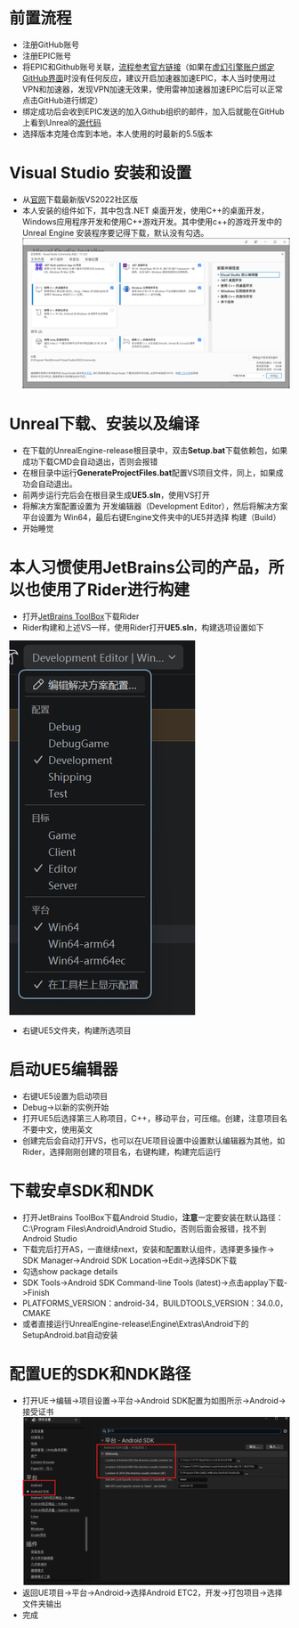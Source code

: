 # 前置流程

- 注册GitHub账号
- 注册EPIC账号
- 将EPIC和Github账号关联，[流程参考官方链接](https://www.unrealengine.com/zh-CN/ue-on-github )（如果在[虚幻引擎账户绑定GitHub界面](https://www.epicgames.com/account/personal)时没有任何反应，建议开启加速器加速EPIC，本人当时使用过VPN和加速器，发现VPN加速无效果，使用雷神加速器加速EPIC后可以正常点击GitHub进行绑定）
- 绑定成功后会收到EPIC发送的加入Github组织的邮件，加入后就能在GitHub上看到Unreal的[源代码](https://github.com/EpicGames/UnrealEngine)
- 选择版本克隆仓库到本地，本人使用的时最新的5.5版本

# Visual Studio 安装和设置

- 从[官网](https://visualstudio.microsoft.com/zh-hans/vs/)下载最新版VS2022社区版
- 本人安装的组件如下，其中包含.NET 桌面开发，使用C++的桌面开发，Windows应用程序开发和使用C++游戏开发。其中使用c++的游戏开发中的Unreal Engine 安装程序要记得下载，默认没有勾选。
![img.png](img.png)


# Unreal下载、安装以及编译

- 在下载的UnrealEngine-release根目录中，双击**Setup.bat**下载依赖包，如果成功下载CMD会自动退出，否则会报错
- 在根目录中运行**GenerateProjectFiles.bat**配置VS项目文件，同上，如果成功会自动退出。
- 前两步运行完后会在根目录生成**UE5.sln**，使用VS打开
- 将解决方案配置设置为 开发编辑器（Development Editor），然后将解决方案平台设置为 Win64，最后右键Engine文件夹中的UE5并选择 构建（Build）
- 开始睡觉


# 本人习惯使用JetBrains公司的产品，所以也使用了Rider进行构建

- 打开[JetBrains ToolBox](https://www.jetbrains.com/zh-cn/lp/toolbox/)下载Rider
- Rider构建和上述VS一样，使用Rider打开**UE5.sln**，构建选项设置如下

![img_1.png](img_1.png)

- 右键UE5文件夹，构建所选项目

# 启动UE5编辑器

- 右键UE5设置为启动项目
- Debug->以新的实例开始
- 打开UE5后选择第三人称项目，C++，移动平台，可压缩。创建，注意项目名不要中文，使用英文
- 创建完后会自动打开VS，也可以在UE项目设置中设置默认编辑器为其他，如Rider，选择刚刚创建的项目名，右键构建，构建完后运行

# 下载安卓SDK和NDK

- 打开JetBrains ToolBox下载Android Studio，**注意**一定要安装在默认路径：C:\Program Files\Android\Android Studio，否则后面会报错，找不到Android Studio
- 下载完后打开AS，一直继续next，安装和配置默认组件，选择更多操作-> SDK Manager->Android SDK Location->Edit->选择SDK下载
- 勾选show package details
- SDK Tools->Android SDK Command-line Tools (latest)->点击applay下载->Finish
- PLATFORMS_VERSION：android-34，BUILDTOOLS_VERSION：34.0.0，CMAKE
- 或者直接运行UnrealEngine-release\Engine\Extras\Android下的SetupAndroid.bat自动安装

# 配置UE的SDK和NDK路径

- 打开UE->编辑->项目设置->平台->Android SDK配置为如图所示->Android->接受证书
![img_2.png](img_2.png)
- 返回UE项目->平台->Android->选择Android ETC2，开发->打包项目->选择文件夹输出
- 完成